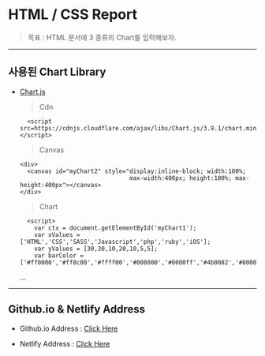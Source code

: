 # HTML / CSS Report

  > 목표 : HTML 문서에 3 종류의 Chart를 입력해보자.

-----------------------------------------------------------------------

## 사용된 Chart Library

- [Chart.js](https://www.chartjs.org/)

  > Cdn
  
    <!-- chart.js -->
        <script src=https://cdnjs.cloudflare.com/ajax/libs/Chart.js/3.9.1/chart.min.js></script>

  > Canvas
  
    <!-- Canvas -->
      <div>
        <canvas id="myChart2" style="display:inline-block; width:100%; 
                                     max-width:400px; height:100%; max-height:400px"></canvas>
      </div>

  > Chart
  
     <!-- Chart -->
        <script>
          var ctx = document.getElementById('myChart1');
          var xValues = ['HTML','CSS','SASS','Javascript','php','ruby','iOS'];
          var yValues = [30,30,10,20,10,5,5];
          var barColor = ['#ff0000','#ff8c00','#ffff00','#008000','#0000ff','#4b0082','#800080'];
     ...
  
-----------------------------------------------------------------------

## Github.io & Netlify Address

  - Github.io Address : [Click Here](https://racheneken.github.io/Github.io-HTMLreport/)
  
  - Netlify Address : [Click Here](https://htmlreport.netlify.app/)
  
